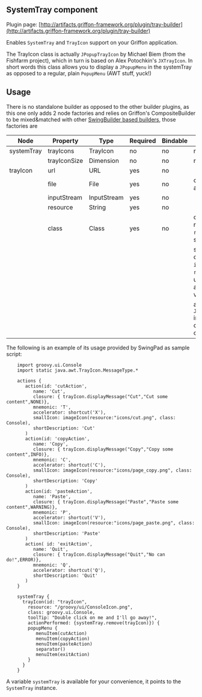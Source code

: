 
SystemTray component
--------------------

Plugin page: [http://artifacts.griffon-framework.org/plugin/tray-builder](http://artifacts.griffon-framework.org/plugin/tray-builder)


Enables `SystemTray` and `TrayIcon` support on your Griffon application.

The TrayIcon class is actually `JPopupTrayIcon` by Michael Biem (from the Fishfarm project), which in turn is based on
Alex Potochkin's `JXTrayIcon`. In short words this class allows you to display a `JPopupMenu` in the systemTray as opposed
to a regular, plain `PopupMenu` (AWT stuff, yuck!)

Usage
-----

There is no standalone builder as opposed to the other builder plugins, as this one only adds 2 node factories and relies on
Griffon's CompositeBuilder to be mixed&amp;matched with other [SwingBuilder based builders][1], those factories are

| Node       | Property     | Type        | Required | Bindable | Notes                                                                                    |
| ---------- | ------------ | ----------- | -------- | -------- | ---------------------------------------------------------------------------------------- |
| systemTray | trayIcons    | TrayIcon    | no       | no       | readonly                                                                                 |
|            | trayIconSize | Dimension   | no       | no       | readonly                                                                                 |
| trayIcon   | url          | URL         | yes      | no       |                                                                                          |
|            | file         | File        | yes      | no       | can also be a `String`                                                                   |
|            | inputStream  | InputStream | yes      | no       |                                                                                          |
|            | resource     | String      | yes      | no       |                                                                                          |
|            | class        | Class       | yes      | no       | only required if `resource` is specified.                                                |
|            |              |             |          |          | specify one of `url`, `file`, `inputStream`, `resource` or use a `String` as node value. |
|            |              |             |          |          | accepts `JPopupMenu` instances as children only.                                         |

The following is an example of its usage provided by SwingPad as sample script:

        import groovy.ui.Console
        import static java.awt.TrayIcon.MessageType.*

        actions {
           action(id: 'cutAction',
              name: 'Cut',
              closure: { trayIcon.displayMessage("Cut","Cut some content",NONE)},
              mnemonic: 'T',
              accelerator: shortcut('X'),
              smallIcon: imageIcon(resource:"icons/cut.png", class: Console),
              shortDescription: 'Cut'
           )
           action(id: 'copyAction',
              name: 'Copy',
              closure: { trayIcon.displayMessage("Copy","Copy some content",INFO)},
              mnemonic: 'C',
              accelerator: shortcut('C'),
              smallIcon: imageIcon(resource:"icons/page_copy.png", class: Console),
              shortDescription: 'Copy'
           )
           action(id: 'pasteAction',
              name: 'Paste',
              closure: { trayIcon.displayMessage("Paste","Paste some content",WARNING)},
              mnemonic: 'P',
              accelerator: shortcut('V'),
              smallIcon: imageIcon(resource:"icons/page_paste.png", class: Console),
              shortDescription: 'Paste'
           )
           action( id: 'exitAction',
              name: 'Quit',
              closure: { trayIcon.displayMessage("Quit","No can do!",ERROR)},
              mnemonic: 'Q',
              accelerator: shortcut('Q'),
              shortDescription: 'Quit'
           )
        }

        systemTray {
          trayIcon(id: "trayIcon",
            resource: "/groovy/ui/ConsoleIcon.png",
            class: groovy.ui.Console,
            toolTip: "Double click on me and I'll go away!",
            actionPerformed: {systemTray.remove(trayIcon)}) {
            popupMenu {
               menuItem(cutAction)
               menuItem(copyAction)
               menuItem(pasteAction)
               separator()
               menuItem(exitAction)
            }
          }
        }

A variable `systemTray` is available for your convenience, it points to the `SystemTray` instance.

[1]: http://griffon.codehaus.org/Builders

